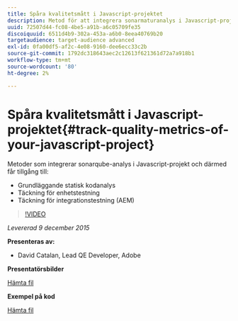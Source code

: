 ```yaml
---
title: Spåra kvalitetsmått i Javascript-projektet
description: Metod för att integrera sonarmaturanalys i Javascript-projekt och därmed få tillgång till ・ Grundläggande statisk kodanalys ・ Täckning för enhetstestning ・ Täckning för integrationstestning (AEM)
uuid: 72507d44-fc08-4be5-a91b-a6c05709fe35
discoiquuid: 6511d4b9-302a-453a-a6b0-8eea40769b20
targetaudience: target-audience advanced
exl-id: 0fa00df5-af2c-4e08-9160-dee6ecc33c2b
source-git-commit: 1792dc318643aec2c12613f621361d72a7a918b1
workflow-type: tm+mt
source-wordcount: '80'
ht-degree: 2%

---
```


# Spåra kvalitetsmått i Javascript-projektet{#track-quality-metrics-of-your-javascript-project}

Metoder som integrerar sonarqube-analys i Javascript-projekt och därmed får tillgång till:

* Grundläggande statisk kodanalys
* Täckning för enhetstestning
* Täckning för integrationstestning (AEM)

>[!VIDEO](https://video.tv.adobe.com/v/19372/?quality=9)

*Levererad 9 december 2015*

**Presenteras av:**

* David Catalan, Lead QE Developer, Adobe

**Presentatörsbilder**

[Hämta fil](assets/aem-gems-js-quality-metrics-12-9-15.pdf)

**Exempel på kod**

[Hämta fil](assets/com-adobe-granite-ui-utils-timing-with-licenses.zip)
<!--
[Get back to the Overview](https://helpx.adobe.com/experience-manager/kt/eseminars/gems/aem-index.html)
-->
